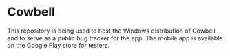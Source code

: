 # Cowbell

This repository is being used to host the Windows distribution of Cowbell and to serve as a public bug tracker for the app. The mobile app is available on the Google Play store for testers.
